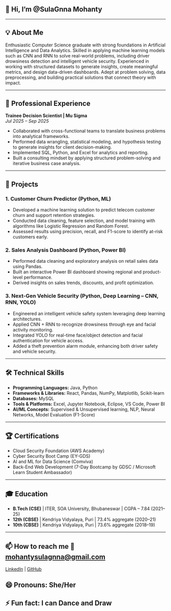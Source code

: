 ## 👋 Hi, I’m @SulaGnna Mohanty
---

## 💡 About Me
Enthusiastic Computer Science graduate with strong foundations in Artificial Intelligence and Data Analytics. Skilled in applying machine learning models such as CNN and RNN to solve real-world problems, including driver drowsiness detection and intelligent vehicle security. Experienced in working with structured datasets to generate insights, create meaningful metrics, and design data-driven dashboards. Adept at problem solving, data preprocessing, and building practical solutions that connect theory with impact.

---

## 💼 Professional Experience

**Trainee Decision Scientist | Mu Sigma**  
*Jul 2025 – Sep 2025*  
- Collaborated with cross-functional teams to translate business problems into analytical frameworks.  
- Performed data wrangling, statistical modeling, and hypothesis testing to generate insights for client decision-making.  
- Implemented SQL, Python, and Excel for analytics and reporting.  
- Built a consulting mindset by applying structured problem-solving and iterative business case analysis.  

---

## 🚀 Projects

### 1. Customer Churn Predictor (Python, ML)
- Developed a machine learning solution to predict telecom customer churn and support retention strategies.  
- Conducted data cleaning, feature selection, and model training with algorithms like Logistic Regression and Random Forest.  
- Assessed results using precision, recall, and F1-score to identify at-risk customers early.

### 2. Sales Analysis Dashboard (Python, Power BI)
- Performed data cleaning and exploratory analysis on retail sales data using Pandas.  
- Built an interactive Power BI dashboard showing regional and product-level performance.  
- Derived insights on sales trends, discounts, and profit optimization.

### 3. Next-Gen Vehicle Security (Python, Deep Learning – CNN, RNN, YOLO)
- Engineered an intelligent vehicle safety system leveraging deep learning architectures.  
- Applied CNN + RNN to recognize drowsiness through eye and facial activity monitoring.  
- Integrated YOLO for real-time face/object detection and facial authentication for vehicle access.  
- Added a theft prevention alarm module, enhancing both driver safety and vehicle security.

---

## 🛠 Technical Skills
- **Programming Languages:** Java, Python  
- **Frameworks & Libraries:** React, Pandas, NumPy, Matplotlib, Scikit-learn  
- **Databases:** MySQL  
- **Tools & Platforms:** Excel, Jupyter Notebook, Eclipse, VS Code, Power BI  
- **AI/ML Concepts:** Supervised & Unsupervised learning, NLP, Neural Networks, Model Evaluation (F1-Score)  

---

## 🏆 Certifications
- Cloud Security Foundation (AWS Academy)  
- Cyber Security Boot Camp (EY-GDS)  
- AI and ML for Data Science (Comviva)  
- Back-End Web Development (7-Day Bootcamp by GDSC / Microsoft Learn Student Ambassador)  

---

## 🎓 Education
- **B.Tech (CSE)** | ITER, SOA University, Bhubaneswar | CGPA – 7.84 (2021–25)  
- **12th (CBSE)** | Kendriya Vidyalaya, Puri | 73.4% aggregate (2020–21)  
- **10th (CBSE)** | Kendriya Vidyalaya, Puri | 73.6% aggregate (2018–19)  

---

## 📫 How to reach me 📧 mohantysulagnna@gmail.com  
  [LinkedIn](https://www.linkedin.com/in/sulagnna-mohanty) | [GitHub](https://github.com/YourGitHubUsername)
## 😄 Pronouns: She/Her 
## ⚡ Fun fact: I can Dance and Draw

<!---
SulaGnna/SulaGnna is a ✨ special ✨ repository because its `README.md` (this file) appears on your GitHub profile.
You can click the Preview link to take a look at your changes.
--->
